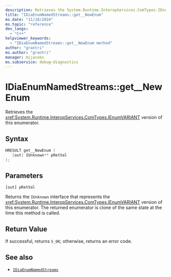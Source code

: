 ```yaml
---
description: Retrieves the System.Runtime.InteropServices.ComTypes.IEnumVARIANT version of the named streams enumerator.
title: "IDiaEnumNamedStreams::get__NewEnum"
ms.date: "11/18/2024"
ms.topic: "reference"
dev_langs:
  - "C++"
helpviewer_keywords:
  - "IDiaEnumNamedStreams::get__NewEnum method"
author: "grantri"
ms.author: "grantri"
manager: mijacobs
ms.subservice: debug-diagnostics
---
```


# IDiaEnumNamedStreams::get__NewEnum

Retrieves the <xref:System.Runtime.InteropServices.ComTypes.IEnumVARIANT> version of this enumerator.

## Syntax

```c++
HRESULT get__NewEnum ( 
   [out] IUnknown** pRetVal
);
```

## Parameters

`[out] pRetVal`

Returns the `IUnknown` interface that represents the <xref:System.Runtime.InteropServices.ComTypes.IEnumVARIANT> version of this enumerator. The returned enumerator is clone of the same state at the time this method is called.

## Return Value

If successful, returns `S_OK`; otherwise, returns an error code.

## See also

- [`IDiaEnumNamedStreams`](../../debugger/debug-interface-access/idiaenumnamedstreams.md)
